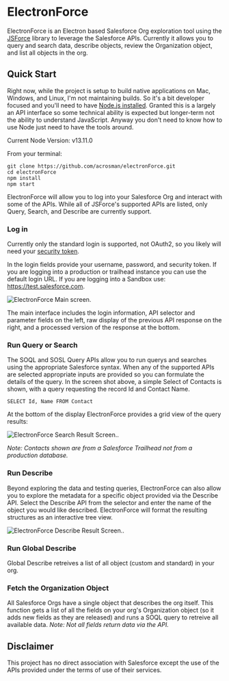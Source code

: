 # ElectronForce

ElectronForce is an Electron based Salesforce Org exploration tool using the [JSForce](https://jsforce.github.io/) library to leverage the Salesforce APIs. Currently it allows you to query and search data, describe objects, review the Organization object, and list all objects in the org.

## Quick Start

Right now, while the project is setup to build native applications on Mac, Windows, and Linux, I'm not maintaining builds. So it's a bit developer focused and you'll need to have [Node.js installed](https://nodejs.org/en/download/). Granted this is a largely an API interface so some technical ability is expected but longer-term not the ability to understand JavaScript. Anyway you don't need to know how to use Node just need to have the tools around.

Current Node Version: v13.11.0

From your terminal:

    git clone https://github.com/acrosman/electronForce.git
    cd electronForce
    npm install
    npm start

ElectronForce will allow you to log into your Salesforce Org and interact with some of the APIs. While all of JSForce's supported APIs are listed, only Query, Search, and Describe are currently support.

### Log in

Currently only the standard login is supported, not OAuth2, so you likely will need your [security token](https://help.salesforce.com/articleView?id=user_security_token.htm&type=5).

In the login fields provide your username, password, and security token. If you are logging into a production or trailhead instance you can use the default login URL. If you are logging into a Sandbox use: https://test.salesforce.com.

![ElectronForce Main screen.](./documentation/images/ElectronForceMain.png "Login fields as described above and query API example as follows.")

The main interface includes the login information, API selector and parameter fields on the left, raw display of the previous API response on the right, and a processed version of the response at the bottom.

### Run Query or Search

The SOQL and SOSL Query APIs allow you to run querys and searches using the appropriate Salesforce syntax. When any of the supported APIs are selected appropriate inputs are provided so you can formulate the details of the query. In the screen shot above, a simple Select of Contacts is shown, with a query requesting the record Id and Contact Name.

`SELECT Id, Name FROM Contact`

At the bottom of the display ElectronForce provides a grid view of the query results:

![ElectronForce Search Result Screen.](./documentation/images/ElectronForceSearch.png "A table display of the Contacts returned from Salesforce").


_Note: Contacts shown are from a Salesforce Trailhead not from a production database._

### Run Describe

Beyond exploring the data and testing queries, ElectronForce can also allow you to explore the metadata for a specific object provided via the Describe API.  Select the Describe API from the selector and enter the name of the object you would like described.  ElectronForce will format the resulting structures as an interactive tree view.

![ElectronForce Describe Result Screen.](./documentation/images/ElectronForceDescribe.png "A simple tree display of the describe response.").

### Run Global Describe

Global Describe retreives a list of all object (custom and standard) in your org.

### Fetch the Organization Object

All Salesforce Orgs have a single object that describes the org itself. This function gets a list of all the fields on your org's Organization object (so it adds new fields as they are released) and runs a SOQL query to retreive all available data. _Note: Not all fields return data via the API._

## Disclaimer

This project has no direct association with Salesforce except the use of the APIs provided under the terms of use of their services.
